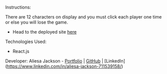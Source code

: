 Instructions: 

There are 12 characters on display and you must click each player one time or else you will lose the game.

* Head to the deployed site [here](https://pencil-in-application.herokuapp.com/)


Technologies Used:
* React.js

Developer:
Aliesa Jackson - [Portfolio](https://jacksonaliesa.github.io/BootstrapPortfolio/) | [GitHub](https://github.com/JacksonAliesa) | [LinkedIn] (https://www.linkedin.com/in/aliesa-jackson-711539158/)